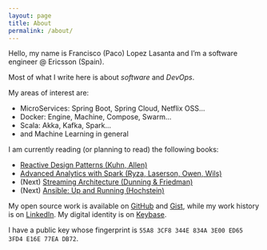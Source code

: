 ```yaml
---
layout: page
title: About
permalink: /about/
---
```


Hello, my name is Francisco (Paco) Lopez Lasanta and I’m a software engineer @ Ericsson (Spain).

Most of what I write here is about *software* and *DevOps*.

My areas of interest are:

- MicroServices: Spring Boot, Spring Cloud, Netflix OSS...
- Docker: Engine, Machine, Compose, Swarm...
- Scala: Akka, Kafka, Spark...
- and Machine Learning in general

I am currently reading (or planning to read) the following books:

- [Reactive Design Patterns (Kuhn, Allen)](https://www.manning.com/books/reactive-design-patterns)
- [Advanced Analytics with Spark (Ryza, Laserson, Owen, Wils)](http://shop.oreilly.com/product/0636920035091.do)
- (Next) [Streaming Architecture (Dunning & Friedman)](http://shop.oreilly.com/product/0636920049463.do)
- (Next) [Ansible: Up and Running (Hochstein)](http://shop.oreilly.com/product/0636920035626.do)

My open source work is available on [GitHub](https://github.com/flopezlasanta) and [Gist](https://gist.github.com/flopezlasanta), while my work history is on [LinkedIn](https://es.linkedin.com/in/flopezlasanta). My digital identity is on [Keybase](https://keybase.io/flopezlasanta).

I have a public key whose fingerprint is ```55A8 3CF8 344E 834A 3E00 ED65 3FD4 E16E 77EA DB72```.


